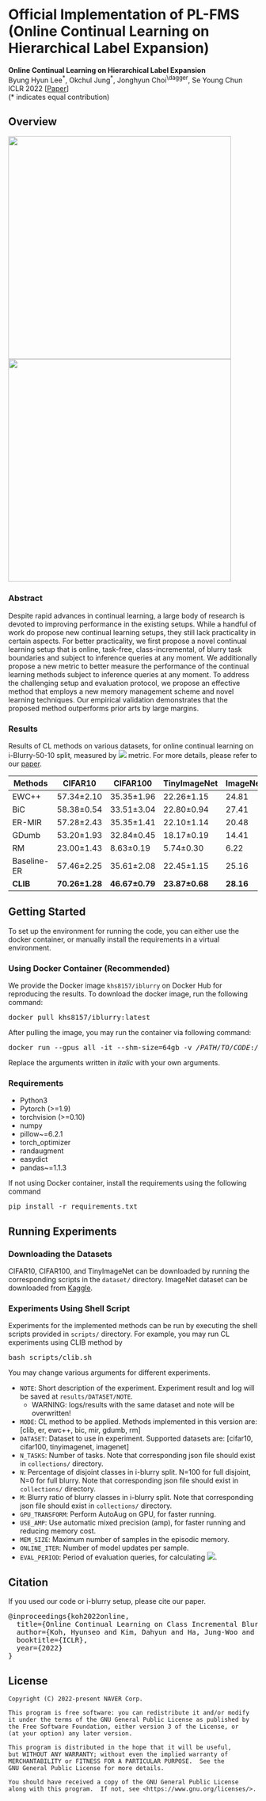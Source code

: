 # Official Implementation of PL-FMS (Online Continual Learning on Hierarchical Label Expansion)

**Online Continual Learning on Hierarchical Label Expansion**<br>
Byung Hyun Lee<sup>\*</sup>, Okchul Jung<sup>\*</sup>, Jonghyun Choi<sup>\dagger</sup>, Se Young Chun<br>
ICLR 2022 [[Paper](https://openreview.net/pdf?id=nrGGfMbY_qK)]<br>
(\* indicates equal contribution)

## Overview
<img src="./overview.png" width="450">
<img src="./method_overview.png" width="450">

### Abstract
Despite rapid advances in continual learning, a large body of research is devoted to improving performance in the existing setups.
While a handful of work do propose new continual learning setups, they still lack practicality in certain aspects.
For better practicality, we first propose a novel continual learning setup that is online, task-free, class-incremental, of blurry task boundaries and subject to inference queries at any moment.
We additionally propose a new metric to better measure the performance of the continual learning methods subject to inference queries at any moment.
To address the challenging setup and evaluation protocol, we propose an effective method that employs a new memory management scheme and novel learning techniques.
Our empirical validation demonstrates that the proposed method outperforms prior arts by large margins.
### Results
Results of CL methods on various datasets, for online continual learning on i-Blurry-50-10 split, measured by <img src="https://render.githubusercontent.com/render/math?math=A_\text{AUC}"> metric.
For more details, please refer to our [paper](https://arxiv.org/pdf/2110.10031.pdf).

| Methods     | CIFAR10        | CIFAR100       | TinyImageNet   | ImageNet  |
|-------------|----------------|----------------|----------------|-----------|
| EWC++       | 57.34±2.10     | 35.35±1.96     | 22.26±1.15     | 24.81     |
| BiC         | 58.38±0.54     | 33.51±3.04     | 22.80±0.94     | 27.41     |
| ER-MIR      | 57.28±2.43     | 35.35±1.41     | 22.10±1.14     | 20.48     |
| GDumb       | 53.20±1.93     | 32.84±0.45     | 18.17±0.19     | 14.41     |
| RM          | 23.00±1.43     | 8.63±0.19      | 5.74±0.30      | 6.22      |
| Baseline-ER | 57.46±2.25     | 35.61±2.08     | 22.45±1.15     | 25.16     |
| **CLIB**    | **70.26±1.28** | **46.67±0.79** | **23.87±0.68** | **28.16** |

## Getting Started
To set up the environment for running the code, you can either use the docker container, or manually install the requirements in a virtual environment.
### Using Docker Container (Recommended)
We provide the Docker image `khs8157/iblurry` on Docker Hub for reproducing the results.
To download the docker image, run the following command:
<pre>
docker pull khs8157/iblurry:latest
</pre>
After pulling the image, you may run the container via following command:
<pre>
docker run --gpus all -it --shm-size=64gb -v <i>/PATH/TO/CODE</i>:<i>/PATH/TO/CODE</i> --name=<i>CONTAINER_NAME</i> khs8157/iblurry:latest bash
</pre>
Replace the arguments written in <i>italic</i> with your own arguments.

### Requirements
- Python3
- Pytorch (>=1.9)
- torchvision (>=0.10)
- numpy
- pillow~=6.2.1
- torch_optimizer
- randaugment
- easydict
- pandas~=1.1.3

If not using Docker container, install the requirements using the following command
<pre>
pip install -r requirements.txt
</pre>

## Running Experiments

### Downloading the Datasets
CIFAR10, CIFAR100, and TinyImageNet can be downloaded by running the corresponding scripts in the `dataset/` directory.
ImageNet dataset can be downloaded from [Kaggle](https://www.kaggle.com/c/imagenet-object-localization-challenge).

### Experiments Using Shell Script
Experiments for the implemented methods can be run by executing the shell scripts provided in `scripts/` directory.
For example, you may run CL experiments using CLIB method by
<pre>
bash scripts/clib.sh
</pre>
You may change various arguments for different experiments.
- `NOTE`: Short description of the experiment. Experiment result and log will be saved at `results/DATASET/NOTE`.
  - WARNING: logs/results with the same dataset and note will be overwritten!
- `MODE`: CL method to be applied. Methods implemented in this version are: [clib, er, ewc++, bic, mir, gdumb, rm]
- `DATASET`: Dataset to use in experiment. Supported datasets are: [cifar10, cifar100, tinyimagenet, imagenet]
- `N_TASKS`: Number of tasks. Note that corresponding json file should exist in `collections/` directory.
- `N`: Percentage of disjoint classes in i-blurry split. N=100 for full disjoint, N=0 for full blurry. Note that corresponding json file should exist in `collections/` directory.
- `M`: Blurry ratio of blurry classes in i-blurry split. Note that corresponding json file should exist in `collections/` directory.
- `GPU_TRANSFORM`: Perform AutoAug on GPU, for faster running.
- `USE_AMP`: Use automatic mixed precision (amp), for faster running and reducing memory cost.
- `MEM_SIZE`: Maximum number of samples in the episodic memory.
- `ONLINE_ITER`: Number of model updates per sample.
- `EVAL_PERIOD`: Period of evaluation queries, for calculating <img src="https://render.githubusercontent.com/render/math?math=A_\text{AUC}">.

## Citation
If you used our code or i-blurry setup, please cite our paper.
<pre>
@inproceedings{koh2022online,
  title={Online Continual Learning on Class Incremental Blurry Task Configuration with Anytime Inference},
  author={Koh, Hyunseo and Kim, Dahyun and Ha, Jung-Woo and Choi, Jonghyun},
  booktitle={ICLR},
  year={2022}
}
</pre>

## License
```
Copyright (C) 2022-present NAVER Corp.

This program is free software: you can redistribute it and/or modify
it under the terms of the GNU General Public License as published by
the Free Software Foundation, either version 3 of the License, or
(at your option) any later version.

This program is distributed in the hope that it will be useful,
but WITHOUT ANY WARRANTY; without even the implied warranty of
MERCHANTABILITY or FITNESS FOR A PARTICULAR PURPOSE.  See the
GNU General Public License for more details.

You should have received a copy of the GNU General Public License
along with this program.  If not, see <https://www.gnu.org/licenses/>.
```
